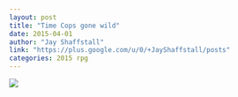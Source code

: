 ```yaml
---
layout: post
title: "Time Cops gone wild"
date: 2015-04-01
author: "Jay Shaffstall"
link: "https://plus.google.com/u/0/+JayShaffstall/posts"
categories: 2015 rpg
---
```

![]({{site.url}}/2015images/TimeCopsgonewild.jpg)
